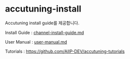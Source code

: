 # accutuning-install
Accutuning install guide를 제공합니다. 

Install Guide : [channel-install-guide.md](./channel-install-guild.md)

User Manual : [user-manual.md](./docs/user-manual.md)

Tutorials : https://github.com/AIIP-DEV/accutuning-tutorials